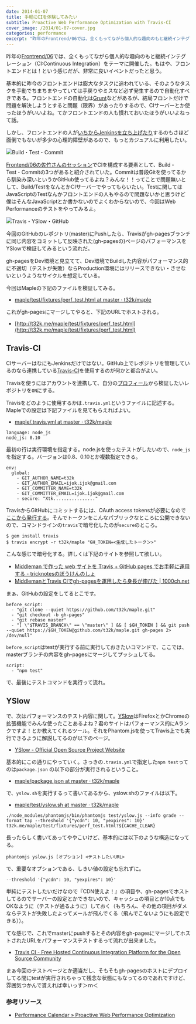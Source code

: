 ```yaml
---
date: 2014-01-07
title: 手軽にCIを体験してみたい
subtitle: Proactive Web Performance Optimization with Travis-CI
cover_image: /2014/01-07-cover.jpg
categories: performance
excerpt: "昨年のFrontrend/06では、全くもってながら個人的な趣向のもと継続インテグレーションをテーマに開催したんだけど..."
---
```


昨年の[Frontrend/06](http://frontrend.github.io/events/06/)では、全くもってながら個人的な趣向のもと継続インテグレーション（CI:Continuous Integration）をテーマに開催した。もはや、フロントエンドとは！という感じだが、非常に良いイベントだったと思う。

基本的に昨今のフロントエンドは膨大なタスクに追われている、そのようなタスクを手動でちまちまやっていては手戻りやミスなど必ず発生するので自動化すべきである。フロントエンドの自動化は[Grunt](/mol/log/modern-development-workflow-with-grunt/)などがあるが、結局フロントだけで問題を解決しようとすると問題（限界）があったりするので、CIサーバーとか使ったほうがいいよね。てかフロントエンドの人も慣れておいたほうがいいよねって話。

しかし、フロントエンドの人が[いちからJenkinsを立ち上げたり](/mol/log/vagrant1-2-centos6-4-jenkins1-5/)するのもさほど面倒でもないが多少の心理的障壁があるので、もっとカジュアルに利用したい。

![Build・Test・Commit](/mol/images/2014/01-07-fig01.png)

[Frontend/06の佐竹さんのセッション](http://www.slideshare.net/st44100/ss-28353683)でCIを構成する要素として、Build・Test・Commitの3つがあると紹介されていた。Commitは普段Gitを使ってるから馴染み深いというかGitHub使ってるよね？みんな！！ってことで問題無いとして、Build/TestをなんとかCIサーバーでやってもらいたい。Testに関してはJavaScriptのTestなんかフロントエンドの人もやるので問題ないかと思うけど僕はそんなJavaScriptとか書かないのでよくわからないので、今回はWeb Performanceのテストをやってみるよ。

![Travis・YSlow・GitHub](/mol/images/2014/01-07-fig02.png)

今回のGitHubのレポジトリ(master)にPushしたら、Travisがgh-pagesブランチに同じ内容をコミットして反映された(gh-pagesの)ページのパフォーマンスをYSlowで検証してみるという流れだ。

gh-pagesをDev環境と見立てて、Dev環境でBuildした内容がパフォーマンス的に不適切（テストが失敗）ならProduction環境にはリリースできない・させないというようなサイクルを想定している。

今回はMapleの下記のファイルを検証してみる。

+ [maple/test/fixtures/perf_test.html at master · t32k/maple](https://github.com/t32k/maple/blob/master/test/fixtures/perf_test.html)

これがgh-pagesにマージしてやると、下記のURLでホストされる。

+ [http://t32k.me/maple/test/fixtures/perf_test.html](http://t32k.me/maple/test/fixtures/perf_test.html)

## Travis-CI

CIサーバーはなにもJenkinsだけではない。GitHub上でレポジトリを管理しているのなら連携している[Travis-CI](https://travis-ci.org/)を使用するのが何かと都合がよい。

Travisを使うにはアカウントを連携して、自分の[プロフィール](https://travis-ci.org/profile)から検証したいレポジトリを`ON`にする。


Travisをどのように使用するかは`.travis.yml`というファイルに記述する。Mapleでの設定は下記ファイルを見てもらえればよい。

+ [maple/.travis.yml at master · t32k/maple](https://github.com/t32k/maple/blob/master/.travis.yml)


```
language: node_js
node_js: 0.10
```
最初の行は実行環境を指定する。node.jsを使ったテストがしたいので、`node_js`を指定する。バージョンは0.8、0.10とか複数指定できる。

```
env:
  global:
    - GIT_AUTHOR_NAME=t32k
    - GIT_AUTHOR_EMAIL=ijok.ijok@gmail.com
    - GIT_COMMITTER_NAME=t32k
    - GIT_COMMITTER_EMAIL=ijok.ijok@gmail.com
    - secure: "Xtk................"
```

TravisからGitHubにコミットするには、OAuth access tokensが必要になので[ここから発行する](https://github.com/settings/applications)。そんでトークンをこんなパブリックなところに公開できないので、コマンドラインの`travis`で暗号化したのが`secure`のところ。

```
$ gem install travis
$ travis encrypt -r t32k/maple "GH_TOKEN=<生成したトークン>"
```

こんな感じで暗号化する。詳しくは下記のサイトを参照して欲しい。

+ [Middleman で作った web サイトを Travis + GitHub pages でお手軽に運用する - tricknotesのぼうけんのしょ](http://tricknotes.hateblo.jp/entry/2013/06/17/020229)
+ [MiddlemanとTravis CIでgh-pagesを運用したら身長が伸びた | 1000ch.net](http://1000ch.net/2013/08/30/MiddlemanAndGruntOnTravis/)

まぁ、GitHubの設定をしてるとこです。

```
before_script:
  - "git clone --quiet https://github.com/t32k/maple.git"
  - "git checkout -b gh-pages"
  - "git rebase master"
  - "[ \"$TRAVIS_BRANCH\" == \"master\" ] && [ $GH_TOKEN ] && git push --quiet https://$GH_TOKEN@github.com/t32k/maple.git gh-pages 2> /dev/null"
```

`before_script`はtestが実行する前に実行しておきたいコマンドで、ここでは、masterブランチの内容をgh-pagesにマージしてプッシュしてる。

```
script:
  - "npm test"
```

で、最後にテストコマンドを実行って流れ。


## YSlow

で、次はパフォーマンスのテスト内容に関して。[YSlow](http://yslow.org/)はFirefoxとかChromeの拡張機能でみんな使ったことあるよね？君のサイトはパフォーマンス的にAランクですよ！とか教えてくれるツール。それをPhantom.jsを使ってTravis上でも実行できるように解説してるのが以下のページ。

+ [YSlow - Official Open Source Project Website](http://yslow.org/phantomjs/#travisci-integration)

基本的にこの通りにやっていく。さっきの`.travis.yml`で指定した`npm test`ってのは`package.json`
の以下の部分が実行されるということ。

+ [maple/package.json at master · t32k/maple](https://github.com/t32k/maple/blob/master/package.json#L15)

で、`yslow.sh`を実行するって書いてあるから、yslow.shのファイルは以下。

+ [maple/test/yslow.sh at master · t32k/maple](https://github.com/t32k/maple/blob/master/test/yslow.sh)


```
./node_modules/phantomjs/bin/phantomjs test/yslow.js --info grade --format tap --threshold '{"ycdn": 10, "yexpires": 10}' t32k.me/maple/test/fixtures/perf_test.html?${CACHE_CLEAR}
```

長ったらしく書いてあってややこいけど、基本的には以下のような構造になってる。

```
phantomjs yslow.js [オプション] <テストしたいURL>
```

で、重要なオプションである、しきい値の設定も忘れずに。

```
--threshold '{"ycdn": 10, "yexpires": 10}'
```

単純にテストしたいだけなので『CDN使えよ！』の項目や、gh-pagesでホストしてるのでサーバーの設定とかできないので、キャッシュの項目とか10点でもOKなように（テストが通るように）しておく（もちろん、その他の項目がダメならテストが失敗したよってメールが飛んでくる（飛んでこないようにも設定できる））。

てな感じで、これでmasterにpushするとその内容をgh-pagesにマージしてホストされたURLをパフォーマンステストするって流れが出来ました。

+ [Travis CI - Free Hosted Continuous Integration Platform for the Open Source Community](https://travis-ci.org/t32k/maple)

まぁ今回のテストページとか適当だし、そもそもgh-pagesのホストにデプロイしてる間にtestが実行されちゃって残念な状態にもなってるのであれですけど、雰囲気つかんで貰えれば幸いっす＞ｍ＜

### 参考リソース

+ [Performance Calendar » Proactive Web Performance Optimization](http://calendar.perfplanet.com/2012/proactive-web-performance-optimization/)
